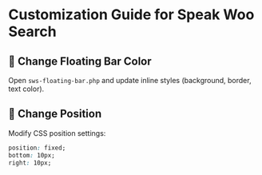 # Customization Guide for Speak Woo Search

## 🎨 Change Floating Bar Color

Open `sws-floating-bar.php` and update inline styles (background, border, text color).

## 📐 Change Position

Modify CSS position settings:

```css
position: fixed;
bottom: 10px;
right: 10px;

